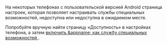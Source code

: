 На некоторых телефонах с пользовательской версией Android страница настроек, которая позволяет настраивать службы специальных возможностей, недоступна или недоступна в ожидаемом месте.

Попробуйте вручную найти страницу «Доступность» в настройках телефона, а затем <a href="#main_help_acsconfig"> включить &appname; как службу специальных возможностей </a>.

